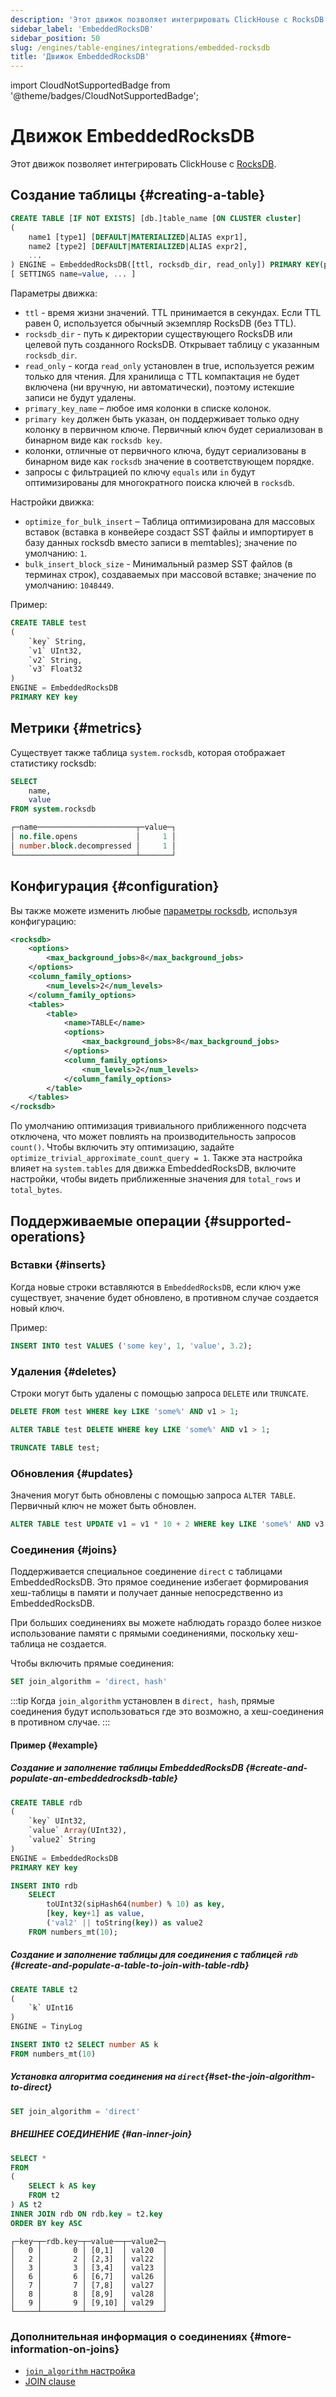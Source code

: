 ```yaml
---
description: 'Этот движок позволяет интегрировать ClickHouse с RocksDB'
sidebar_label: 'EmbeddedRocksDB'
sidebar_position: 50
slug: /engines/table-engines/integrations/embedded-rocksdb
title: 'Движок EmbeddedRocksDB'
---
```


import CloudNotSupportedBadge from '@theme/badges/CloudNotSupportedBadge';


# Движок EmbeddedRocksDB

<CloudNotSupportedBadge />

Этот движок позволяет интегрировать ClickHouse с [RocksDB](http://rocksdb.org/).

## Создание таблицы {#creating-a-table}

```sql
CREATE TABLE [IF NOT EXISTS] [db.]table_name [ON CLUSTER cluster]
(
    name1 [type1] [DEFAULT|MATERIALIZED|ALIAS expr1],
    name2 [type2] [DEFAULT|MATERIALIZED|ALIAS expr2],
    ...
) ENGINE = EmbeddedRocksDB([ttl, rocksdb_dir, read_only]) PRIMARY KEY(primary_key_name)
[ SETTINGS name=value, ... ]
```

Параметры движка:

- `ttl` - время жизни значений. TTL принимается в секундах. Если TTL равен 0, используется обычный экземпляр RocksDB (без TTL).
- `rocksdb_dir` - путь к директории существующего RocksDB или целевой путь созданного RocksDB. Открывает таблицу с указанным `rocksdb_dir`.
- `read_only` - когда `read_only` установлен в true, используется режим только для чтения. Для хранилища с TTL компактация не будет включена (ни вручную, ни автоматически), поэтому истекшие записи не будут удалены.
- `primary_key_name` – любое имя колонки в списке колонок.
- `primary key` должен быть указан, он поддерживает только одну колонку в первичном ключе. Первичный ключ будет сериализован в бинарном виде как `rocksdb key`.
- колонки, отличные от первичного ключа, будут сериализованы в бинарном виде как `rocksdb` значение в соответствующем порядке.
- запросы с фильтрацией по ключу `equals` или `in` будут оптимизированы для многократного поиска ключей в `rocksdb`.

Настройки движка:

- `optimize_for_bulk_insert` – Таблица оптимизирована для массовых вставок (вставка в конвейере создаст SST файлы и импортирует в базу данных rocksdb вместо записи в memtables); значение по умолчанию: `1`.
- `bulk_insert_block_size` - Минимальный размер SST файлов (в терминах строк), создаваемых при массовой вставке; значение по умолчанию: `1048449`.

Пример:

```sql
CREATE TABLE test
(
    `key` String,
    `v1` UInt32,
    `v2` String,
    `v3` Float32
)
ENGINE = EmbeddedRocksDB
PRIMARY KEY key
```

## Метрики {#metrics}

Существует также таблица `system.rocksdb`, которая отображает статистику rocksdb:

```sql
SELECT
    name,
    value
FROM system.rocksdb

┌─name──────────────────────┬─value─┐
│ no.file.opens             │     1 │
│ number.block.decompressed │     1 │
└───────────────────────────┴───────┘
```

## Конфигурация {#configuration}

Вы также можете изменить любые [параметры rocksdb](https://github.com/facebook/rocksdb/wiki/Option-String-and-Option-Map), используя конфигурацию:

```xml
<rocksdb>
    <options>
        <max_background_jobs>8</max_background_jobs>
    </options>
    <column_family_options>
        <num_levels>2</num_levels>
    </column_family_options>
    <tables>
        <table>
            <name>TABLE</name>
            <options>
                <max_background_jobs>8</max_background_jobs>
            </options>
            <column_family_options>
                <num_levels>2</num_levels>
            </column_family_options>
        </table>
    </tables>
</rocksdb>
```

По умолчанию оптимизация тривиального приближенного подсчета отключена, что может повлиять на производительность запросов `count()`. Чтобы включить эту
оптимизацию, задайте `optimize_trivial_approximate_count_query = 1`. Также эта настройка влияет на `system.tables` для движка EmbeddedRocksDB,
включите настройки, чтобы видеть приближенные значения для `total_rows` и `total_bytes`.

## Поддерживаемые операции {#supported-operations}

### Вставки {#inserts}

Когда новые строки вставляются в `EmbeddedRocksDB`, если ключ уже существует, значение будет обновлено, в противном случае создается новый ключ.

Пример:

```sql
INSERT INTO test VALUES ('some key', 1, 'value', 3.2);
```

### Удаления {#deletes}

Строки могут быть удалены с помощью запроса `DELETE` или `TRUNCATE`.

```sql
DELETE FROM test WHERE key LIKE 'some%' AND v1 > 1;
```

```sql
ALTER TABLE test DELETE WHERE key LIKE 'some%' AND v1 > 1;
```

```sql
TRUNCATE TABLE test;
```

### Обновления {#updates}

Значения могут быть обновлены с помощью запроса `ALTER TABLE`. Первичный ключ не может быть обновлен.

```sql
ALTER TABLE test UPDATE v1 = v1 * 10 + 2 WHERE key LIKE 'some%' AND v3 > 3.1;
```

### Соединения {#joins}

Поддерживается специальное соединение `direct` с таблицами EmbeddedRocksDB.
Это прямое соединение избегает формирования хеш-таблицы в памяти и получает
данные непосредственно из EmbeddedRocksDB.

При больших соединениях вы можете наблюдать гораздо более низкое использование памяти с прямыми соединениями,
поскольку хеш-таблица не создается.

Чтобы включить прямые соединения:
```sql
SET join_algorithm = 'direct, hash'
```

:::tip
Когда `join_algorithm` установлен в `direct, hash`, прямые соединения будут использоваться
где это возможно, а хеш-соединения в противном случае.
:::

#### Пример {#example}

##### Создание и заполнение таблицы EmbeddedRocksDB {#create-and-populate-an-embeddedrocksdb-table}
```sql
CREATE TABLE rdb
(
    `key` UInt32,
    `value` Array(UInt32),
    `value2` String
)
ENGINE = EmbeddedRocksDB
PRIMARY KEY key
```

```sql
INSERT INTO rdb
    SELECT
        toUInt32(sipHash64(number) % 10) as key,
        [key, key+1] as value,
        ('val2' || toString(key)) as value2
    FROM numbers_mt(10);
```

##### Создание и заполнение таблицы для соединения с таблицей `rdb` {#create-and-populate-a-table-to-join-with-table-rdb}

```sql
CREATE TABLE t2
(
    `k` UInt16
)
ENGINE = TinyLog
```

```sql
INSERT INTO t2 SELECT number AS k
FROM numbers_mt(10)
```

##### Установка алгоритма соединения на `direct`{#set-the-join-algorithm-to-direct}

```sql
SET join_algorithm = 'direct'
```

##### ВНЕШНЕЕ СОЕДИНЕНИЕ {#an-inner-join}
```sql
SELECT *
FROM
(
    SELECT k AS key
    FROM t2
) AS t2
INNER JOIN rdb ON rdb.key = t2.key
ORDER BY key ASC
```
```response
┌─key─┬─rdb.key─┬─value──┬─value2─┐
│   0 │       0 │ [0,1]  │ val20  │
│   2 │       2 │ [2,3]  │ val22  │
│   3 │       3 │ [3,4]  │ val23  │
│   6 │       6 │ [6,7]  │ val26  │
│   7 │       7 │ [7,8]  │ val27  │
│   8 │       8 │ [8,9]  │ val28  │
│   9 │       9 │ [9,10] │ val29  │
└─────┴─────────┴────────┴────────┘
```

### Дополнительная информация о соединениях {#more-information-on-joins}
- [`join_algorithm` настройка](/operations/settings/settings.md#join_algorithm)
- [JOIN clause](/sql-reference/statements/select/join.md)
